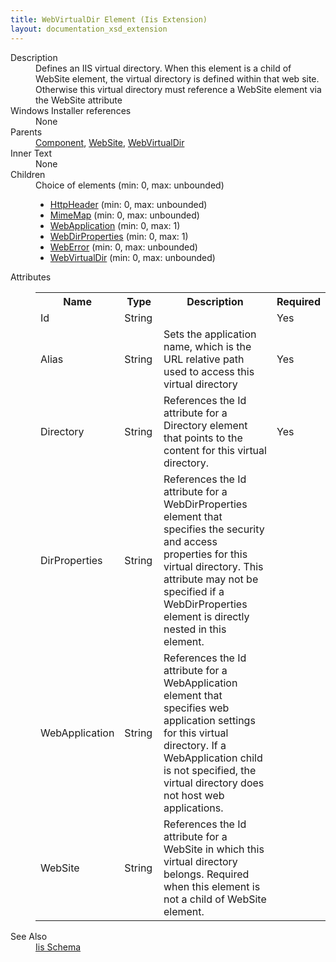 ```yaml
---
title: WebVirtualDir Element (Iis Extension)
layout: documentation_xsd_extension
---
```

<dl>
  <dt>Description</dt>
  <dd>Defines an IIS virtual directory. When this element is a child of WebSite element, the virtual directory is defined within that web site. Otherwise this virtual directory must reference a WebSite element via the WebSite attribute</dd>
  <dt>Windows Installer references</dt>
  <dd>None</dd>
  <dt>Parents</dt>
  <dd>
    <a href="../component/">Component</a>, <a href="../iis/website" class="extension">WebSite</a>, <a href="../iis/webvirtualdir" class="extension">WebVirtualDir</a></dd>
  <dt>Inner Text</dt>
  <dd>None</dd>
  <dt>Children</dt>
  <dd>Choice of elements (min: 0, max: unbounded)<ul><li><a href="../iis/httpheader" class="extension">HttpHeader</a> (min: 0, max: unbounded)</li><li><a href="../iis/mimemap" class="extension">MimeMap</a> (min: 0, max: unbounded)</li><li><a href="../iis/webapplication" class="extension">WebApplication</a> (min: 0, max: 1)</li><li><a href="../iis/webdirproperties" class="extension">WebDirProperties</a> (min: 0, max: 1)</li><li><a href="../iis/weberror" class="extension">WebError</a> (min: 0, max: unbounded)</li><li><a href="../iis/webvirtualdir" class="extension">WebVirtualDir</a> (min: 0, max: unbounded)</li></ul></dd>
  <dt>Attributes</dt>
  <dd>
    <table cellspacing="0" cellpadding="0" class="schema">
      <tr>
        <th width="15%">Name</th>
        <th width="15%">Type</th>
        <th width="65%">Description</th>
        <th width="15%">Required</th>
      </tr>
      <tr>
        <td>Id</td>
        <td>String</td>
        <td>&nbsp;</td>
        <td>Yes</td>
      </tr>
      <tr>
        <td>Alias</td>
        <td>String</td>
        <td>Sets the application name, which is the URL relative path used to access this virtual directory</td>
        <td>Yes</td>
      </tr>
      <tr>
        <td>Directory</td>
        <td>String</td>
        <td>References the Id attribute for a Directory element that points to the content for this virtual directory.</td>
        <td>Yes</td>
      </tr>
      <tr>
        <td>DirProperties</td>
        <td>String</td>
        <td>                         References the Id attribute for a WebDirProperties element that specifies the security and access properties for this virtual directory.                         This attribute may not be specified if a WebDirProperties element is directly nested in this element.                     </td>
        <td>&nbsp;</td>
      </tr>
      <tr>
        <td>WebApplication</td>
        <td>String</td>
        <td>References the Id attribute for a WebApplication element that specifies web application settings for this virtual directory.  If a WebApplication child is not specified, the virtual directory does not host web applications.</td>
        <td>&nbsp;</td>
      </tr>
      <tr>
        <td>WebSite</td>
        <td>String</td>
        <td>References the Id attribute for a WebSite in which this virtual directory belongs. Required when this element is not a child of WebSite element.</td>
        <td>&nbsp;</td>
      </tr>
    </table>
  </dd>
  <dt>See Also</dt>
  <dd>
    <a href="../iis">Iis Schema</a>
  </dd>
</dl>
